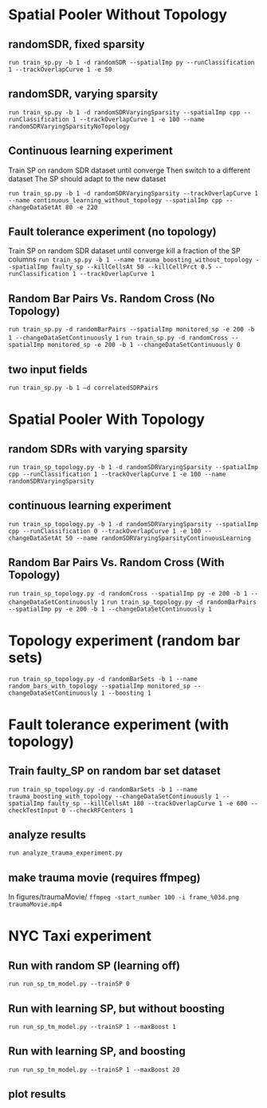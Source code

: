 # Spatial Pooler Without Topology
## randomSDR, fixed sparsity
`run train_sp.py -b 1 -d randomSDR --spatialImp py --runClassification 1 --trackOverlapCurve 1 -e 50`

## randomSDR, varying sparsity
`run train_sp.py -b 1 -d randomSDRVaryingSparsity --spatialImp cpp --runClassification 1 --trackOverlapCurve 1 -e 100 --name randomSDRVaryingSparsityNoTopology`
 
## Continuous learning experiment
Train SP on random SDR dataset until converge
Then switch to a different dataset
The SP should adapt to the new dataset

`run train_sp.py -b 1 -d randomSDRVaryingSparsity --trackOverlapCurve 1 --name continuous_learning_without_topology --spatialImp cpp --changeDataSetAt 80 -e 220` 

## Fault tolerance experiment (no topology)
Train SP on random SDR dataset until converge
kill a fraction of the SP columns
`run train_sp.py -b 1 --name trauma_boosting_without_topology --spatialImp faulty_sp --killCellsAt 50 --killCellPrct 0.5 --runClassification 1 --trackOverlapCurve 1`

## Random Bar Pairs Vs. Random Cross (No Topology)
`run train_sp.py -d randomBarPairs --spatialImp monitored_sp -e 200 -b 1 --changeDataSetContinuously 1`
`run train_sp.py -d randomCross --spatialImp monitored_sp -e 200 -b 1 --changeDataSetContinuously 0`

## two input fields
`run train_sp.py -b 1 –d correlatedSDRPairs`

# Spatial Pooler With Topology

## random SDRs with varying sparsity
`run train_sp_topology.py -b 1 -d randomSDRVaryingSparsity --spatialImp cpp --runClassification 1 --trackOverlapCurve 1 -e 100 --name randomSDRVaryingSparsity`

## continuous learning experiment
`run train_sp_topology.py -b 1 -d randomSDRVaryingSparsity --spatialImp cpp --runClassification 0 --trackOverlapCurve 1 -e 100 --changeDataSetAt 50 --name randomSDRVaryingSparsityContinuousLearning `

## Random Bar Pairs Vs. Random Cross (With Topology)
`run train_sp_topology.py -d randomCross --spatialImp py -e 200 -b 1 --changeDataSetContinuously 1`
`run train_sp_topology.py -d randomBarPairs --spatialImp py -e 200 -b 1 --changeDataSetContinuously 1`

# Topology experiment (random bar sets)
`run train_sp_topology.py -d randomBarSets -b 1 --name random_bars_with_topology --spatialImp monitored_sp --changeDataSetContinuously 1 --boosting 1`

# Fault tolerance experiment (with topology)
## Train faulty_SP on random bar set dataset
`run train_sp_topology.py -d randomBarSets -b 1 --name trauma_boosting_with_topology --changeDataSetContinuously 1 --spatialImp faulty_sp --killCellsAt 180 --trackOverlapCurve 1 -e 600 --checkTestInput 0 --checkRFCenters 1`
## analyze results
`run analyze_trauma_experiment.py`
## make trauma movie (requires ffmpeg)
 In figures/traumaMovie/
 `ffmpeg -start_number 100 -i frame_%03d.png traumaMovie.mp4`

# NYC Taxi experiment
## Run with random SP (learning off)
`run run_sp_tm_model.py --trainSP 0`
## Run with learning SP, but without boosting
`run run_sp_tm_model.py --trainSP 1 --maxBoost 1`
## Run with learning SP, and boosting
`run run_sp_tm_model.py --trainSP 1 --maxBoost 20`
## plot results
